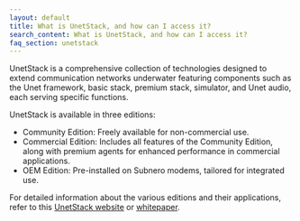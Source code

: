 ```yaml
---
layout: default
title: What is UnetStack, and how can I access it?
search_content: What is UnetStack, and how can I access it?
faq_section: unetstack
---
```


UnetStack is a comprehensive collection of technologies designed to extend communication networks underwater featuring components such as the Unet framework, basic stack, premium stack, simulator, and Unet audio, each serving specific functions.

UnetStack is available in three editions:
- Community Edition: Freely available for non-commercial use.
- Commercial Edition: Includes all features of the Community Edition, along with premium agents for enhanced performance in commercial applications.
- OEM Edition: Pre-installed on Subnero modems, tailored for integrated use.

For detailed information about the various editions and their applications, refer to this [UnetStack website](https://unetstack.net/) or [whitepaper](https://subnero.com/brochures/unlocking-underwater-connectivity.pdf).
